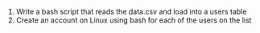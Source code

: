 1. Write a bash script that reads the data.csv and load into a users table
2. Create an account on Linux using bash for each of the users on the list